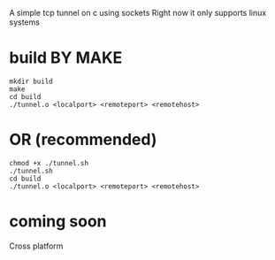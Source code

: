 A simple tcp tunnel on c using sockets 
Right now it only supports linux systems

# build BY MAKE
    
``` 
mkdir build 
make 
cd build 
./tunnel.o <localport> <remoteport> <remotehost>
```
# OR (recommended)

``` 
chmod +x ./tunnel.sh
./tunnel.sh 
cd build 
./tunnel.o <localport> <remoteport> <remotehost>
``` 



# coming soon
Cross  platform

